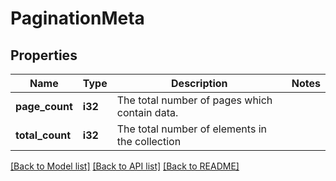 # PaginationMeta

## Properties

Name | Type | Description | Notes
------------ | ------------- | ------------- | -------------
**page_count** | **i32** | The total number of pages which contain data. | 
**total_count** | **i32** | The total number of elements in the collection | 

[[Back to Model list]](../README.md#documentation-for-models) [[Back to API list]](../README.md#documentation-for-api-endpoints) [[Back to README]](../README.md)


